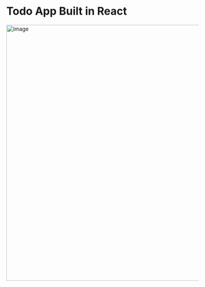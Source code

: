 # Todo App Built in React

<img width="672" alt="image" src="https://github.com/shotapailodze/react-todo/assets/55694002/71f1c43a-d8fd-4741-8154-ce4a4afcb94e">
